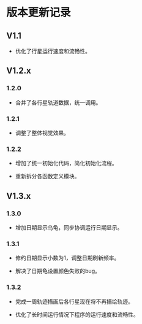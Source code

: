 # 版本更新记录


## V1.1

- 优化了行星运行速度和流畅性。

## V1.2.x

### 1.2.0

- 合并了各行星轨道数据，统一调用。

### 1.2.1

- 调整了整体视觉效果。

### 1.2.2

- 增加了统一初始化代码，简化初始化流程。

- 重新拆分各函数定义模块。

## V1.3.x

### 1.3.0
- 增加日期显示乌龟，同步协调运行日期显示。

### 1.3.1

- 修约日期显示小数为1，调整日期刷新频率。

- 解决了日期龟设置颜色失败的bug。

### 1.3.2

- 完成一周轨迹描画后各行星现在将不再描绘轨迹。

- 优化了长时间运行情况下程序的运行速度和流畅性。
